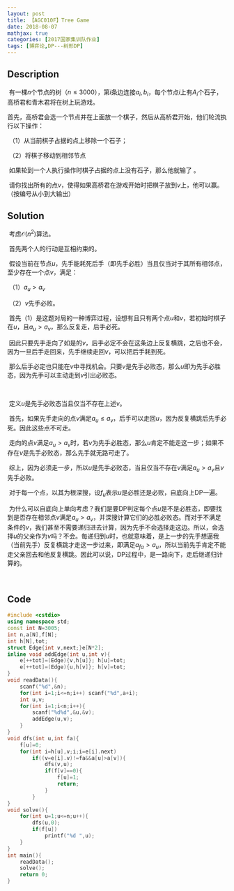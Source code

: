 ```yaml
---
layout: post
title: 【AGC010F】Tree Game
date: 2018-08-07
mathjax: true
categories: [2017国家集训队作业]
tags: [博弈论,DP---树形DP]
---
```

## Description

​	有一棵$n$个节点的树（$n \le 3000$），第$i$条边连接$a_i,b_i$，每个节点$i$上有$A_i$个石子，高桥君和青木君将在树上玩游戏。

​	首先，高桥君会选一个节点并在上面放一个棋子，然后从高桥君开始，他们轮流执行以下操作： 

​	（1）从当前棋子占据的点上移除一个石子；

​	（2）将棋子移动到相邻节点 

​	如果轮到一个人执行操作时棋子占据的点上没有石子，那么他就输了 。

​	请你找出所有的点$v$，使得如果高桥君在游戏开始时把棋子放到$v$上，他可以赢。（按编号从小到大输出）


<!-- more -->
## Solution

​	考虑$\mathcal O(n^2)$算法。

​	首先两个人的行动是互相约束的。

​	假设当前在节点$u$，先手能耗死后手（即先手必胜）当且仅当对于其所有相邻点，至少存在一个点$v$，满足：

​		（1）$a_u>a_v$

​		（2）$v$先手必败。

​	首先（1）是这题对局的一种博弈过程，设想有且只有两个点$u$和$v$，若初始时棋子在$u$，且$a_u>a_v$，那么反复走，后手必死。

​	因此只要先手走向了如是的$v$，后手必定不会在这条边上反复横跳，之后也不会，因为一旦后手走回来，先手继续走回$v$，可以把后手耗到死。

​	那么后手必定也只能在$v$中寻找机会。只要$v$是先手必败态，那么$u$即为先手必胜态，因为先手可以主动走到$v$引出必败态。

​	

​	定义$u$是先手必败态当且仅当不存在上述$v$。 

​	首先，如果先手走向的点$v$满足$a_u\le a_v$，后手可以走回$u$，因为反复横跳后先手必死。因此这些点不可走。

​	走向的点$v$满足$a_u>a_v$时，若$v$为先手必胜态，那么$u$肯定不能走这一步；如果不存在$v$是先手必败态，那么先手就无路可走了。

​	综上，因为必须走一步，所以$u$是先手必败态，当且仅当不存在$v$满足$a_u>a_v$且$v$先手必败。

​	对于每一个点，以其为根深搜，设$f_u$表示$u$是必胜还是必败，自底向上DP一遍。

​	为什么可以自底向上单向考虑？我们是要DP判定每个点$u$是不是必胜态，即要找到是否存在相邻点$v$满足$a_u>a_v$，并深搜计算它们的必胜必败态。而对于不满足条件的$v$，我们甚至不需要递归进去计算，因为先手不会选择走这边。所以，会选择$u$的父亲作为$v$吗？不会。每递归到$u$时，也就意味着，是上一步的先手想逼我（当前先手）反复横跳才走这一步过来，即满足$a_{fa}>a_u$，所以当前先手肯定不能走父亲回去和他反复横跳。因此可以说，DP过程中，是一路向下，走后继递归计算的。

​	

## Code

```c++
#include <cstdio>
using namespace std;
const int N=3005;
int n,a[N],f[N];
int h[N],tot;
struct Edge{int v,next;}e[N*2];
inline void addEdge(int u,int v){
	e[++tot]=(Edge){v,h[u]}; h[u]=tot;
	e[++tot]=(Edge){u,h[v]}; h[v]=tot;
}
void readData(){
	scanf("%d",&n);
	for(int i=1;i<=n;i++) scanf("%d",a+i);
	int u,v;
	for(int i=1;i<n;i++){
		scanf("%d%d",&u,&v);
		addEdge(u,v);
	}
}
void dfs(int u,int fa){
	f[u]=0;
	for(int i=h[u],v;i;i=e[i].next)
		if((v=e[i].v)!=fa&&a[u]>a[v]){
			dfs(v,u);
			if(f[v]==0){
				f[u]=1;
				return;
			}
		}
}
void solve(){
	for(int u=1;u<=n;u++){
		dfs(u,0);
		if(f[u])
			printf("%d ",u);
	}
}
int main(){
	readData();
	solve();
	return 0;
}
```

​	